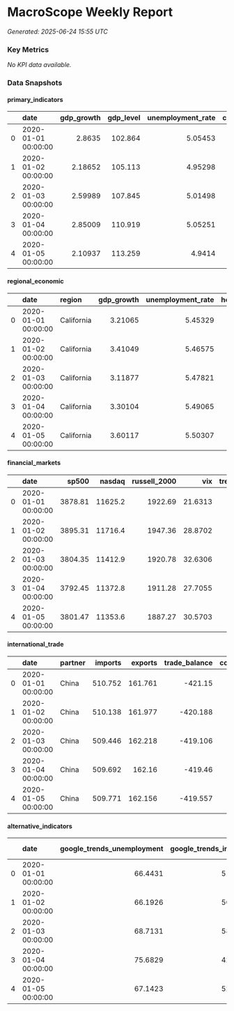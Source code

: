 # MacroScope Weekly Report

_Generated: 2025-06-24 15:55 UTC_

### Key Metrics

*No KPI data available.*


### Data Snapshots

#### primary_indicators

|    | date                |   gdp_growth |   gdp_level |   unemployment_rate |   cpi_inflation |   core_cpi_inflation |   fed_funds_rate |   yield_3m |   yield_6m |   yield_1y |   yield_2y |   yield_5y |   yield_10y |   yield_30y |   payroll_changes |   jolts_openings |   usd_eur |   usd_gbp |   usd_jpy |   usd_cny |
|---:|:--------------------|-------------:|------------:|--------------------:|----------------:|---------------------:|-----------------:|-----------:|-----------:|-----------:|-----------:|-----------:|------------:|------------:|------------------:|-----------------:|----------:|----------:|----------:|----------:|
|  0 | 2020-01-01 00:00:00 |      2.8635  |     102.864 |             5.05453 |        0.571525 |             0.547806 |          2.03904 |    2.03904 |    2.74615 |    3.03904 |    3.45325 |    4.27511 |     5.20132 |     7.51626 |          186.727  |          7295.66 |  0.85     |  0.75     |   110     |   6.5     |
|  1 | 2020-01-02 00:00:00 |      2.18652 |     105.113 |             4.95298 |        0.624387 |             0.470136 |          1.77984 |    1.77984 |    2.48695 |    2.77984 |    3.19405 |    4.01591 |     4.94212 |     7.25706 |          175.535  |          6979.08 |  0.848617 |  0.748915 |   110.015 |   6.48643 |
|  2 | 2020-01-03 00:00:00 |      2.59989 |     107.845 |             5.01498 |        0.638606 |             0.735559 |          2.00785 |    2.00785 |    2.71496 |    3.00785 |    3.42207 |    4.24392 |     5.17013 |     7.48508 |           92.3658 |          7196.16 |  0.84805  |  0.747971 |   109.995 |   6.4773  |
|  3 | 2020-01-04 00:00:00 |      2.85009 |     110.919 |             5.05251 |        0.643181 |             0.385194 |          2.13982 |    2.13982 |    2.84692 |    3.13982 |    3.55403 |    4.37588 |     5.30209 |     7.61704 |          151.526  |          7152.84 |  0.847195 |  0.746774 |   109.957 |   6.46408 |
|  4 | 2020-01-05 00:00:00 |      2.10937 |     113.259 |             4.9414  |        0.573164 |             0.473468 |          1.66443 |    1.66443 |    2.37154 |    2.66443 |    3.07864 |    3.9005  |     4.82671 |     7.14165 |           95.5939 |          6963.62 |  0.84677  |  0.745881 |   110     |   6.45371 |

#### regional_economic

|    | date                | region     |   gdp_growth |   unemployment_rate |   housing_starts |   home_prices |   tech_employment |   energy_employment |   manufacturing_employment |
|---:|:--------------------|:-----------|-------------:|--------------------:|-----------------:|--------------:|------------------:|--------------------:|---------------------------:|
|  0 | 2020-01-01 00:00:00 | California |      3.21065 |             5.45329 |          947.555 |       103.676 |           98.7183 |                 nan |                        nan |
|  1 | 2020-01-02 00:00:00 | California |      3.41049 |             5.46575 |          902.639 |       106.594 |           91.3851 |                 nan |                        nan |
|  2 | 2020-01-03 00:00:00 | California |      3.11877 |             5.47821 |          975.656 |       112.426 |           88.1812 |                 nan |                        nan |
|  3 | 2020-01-04 00:00:00 | California |      3.30104 |             5.49065 |         1053.61  |       116.239 |           90.4768 |                 nan |                        nan |
|  4 | 2020-01-05 00:00:00 | California |      3.60117 |             5.50307 |         1315.46  |       120.887 |           95.1805 |                 nan |                        nan |

#### financial_markets

|    | date                |   sp500 |   nasdaq |   russell_2000 |     vix |   treasury_10y |   ig_credit_spread |   hy_credit_spread |   oil_price |   gold_price |     dxy |
|---:|:--------------------|--------:|---------:|---------------:|--------:|---------------:|-------------------:|-------------------:|------------:|-------------:|--------:|
|  0 | 2020-01-01 00:00:00 | 3878.81 |  11625.2 |        1922.69 | 21.6313 |        4.80208 |            1.50824 |            4.27726 |     70.5509 |      1798.09 | 99.7933 |
|  1 | 2020-01-02 00:00:00 | 3895.31 |  11716.4 |        1947.36 | 28.8702 |        4.80208 |            1.7978  |            4.5981  |     69.1163 |      1810.31 | 99.7495 |
|  2 | 2020-01-03 00:00:00 | 3804.35 |  11412.9 |        1920.78 | 32.6306 |        4.80208 |            1.6835  |            4.30287 |     72.0872 |      1834.17 | 99.7734 |
|  3 | 2020-01-04 00:00:00 | 3792.45 |  11372.8 |        1911.28 | 27.7055 |        4.80208 |            1.39934 |            3.69734 |     72.8005 |      1869.44 | 99.8677 |
|  4 | 2020-01-05 00:00:00 | 3801.47 |  11353.6 |        1887.27 | 30.5703 |        4.80208 |            1.70258 |            4.4528  |     72.9521 |      1850.9  | 99.9429 |

#### international_trade

|    | date                | partner   |   imports |   exports |   trade_balance |   container_throughput |
|---:|:--------------------|:----------|----------:|----------:|----------------:|-----------------------:|
|  0 | 2020-01-01 00:00:00 | China     |   510.752 |   161.761 |        -421.15  |                67.2514 |
|  1 | 2020-01-02 00:00:00 | China     |   510.138 |   161.977 |        -420.188 |                67.2115 |
|  2 | 2020-01-03 00:00:00 | China     |   509.446 |   162.218 |        -419.106 |                67.1664 |
|  3 | 2020-01-04 00:00:00 | China     |   509.692 |   162.16  |        -419.46  |                67.1853 |
|  4 | 2020-01-05 00:00:00 | China     |   509.771 |   162.156 |        -419.557 |                67.1927 |

#### alternative_indicators

|    | date                |   google_trends_unemployment |   google_trends_inflation |   google_trends_recession |   google_trends_jobs |   google_trends_mortgage rates |   nighttime_lights |   shipping_density |   twitter_economic_sentiment |   news_sentiment |   earnings_sentiment |   economic_surprise_index |   railroad_traffic |   truck_traffic |   electricity_consumption |
|---:|:--------------------|-----------------------------:|--------------------------:|--------------------------:|---------------------:|-------------------------------:|-------------------:|-------------------:|-----------------------------:|-----------------:|---------------------:|--------------------------:|-------------------:|----------------:|--------------------------:|
|  0 | 2020-01-01 00:00:00 |                      66.4431 |                   51.7432 |                   64.4364 |              57.3102 |                        35.81   |             99.976 |            96.2389 |                      51.5974 |          73.0965 |              49.2504 |                  16.516   |           103.109  |         99.5774 |                   100.008 |
|  1 | 2020-01-02 00:00:00 |                      66.1926 |                   50.0564 |                   63.5612 |              64.6433 |                        44.7395 |            100.001 |            99.8865 |                      43.7705 |          51.6218 |              66.0093 |                  -8.01456 |            96.8475 |        100.162  |                   100.022 |
|  2 | 2020-01-03 00:00:00 |                      68.7131 |                   58.2516 |                   63.2856 |              63.8235 |                        39.7421 |            100.022 |           103.686  |                      53.2785 |          54.9504 |              57.8638 |                  16.6759  |            98.7903 |         97.5645 |                   100.036 |
|  3 | 2020-01-04 00:00:00 |                      75.6829 |                   42.6544 |                   73.8501 |              83.7546 |                        42.9408 |            100.124 |           111.156  |                      34.2745 |          70.8448 |              57.2586 |                   9.86268 |           101.747  |         99.6091 |                   100.037 |
|  4 | 2020-01-05 00:00:00 |                      67.1423 |                   52.9733 |                   63.6086 |              57.6079 |                        42.4563 |            100.115 |           106.017  |                      35.6615 |          54.636  |              60.8951 |                  16.9159  |           103.809  |        102.169  |                   100.03  |
